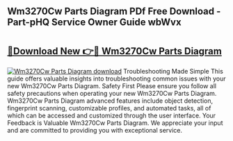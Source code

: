 ## Wm3270Cw Parts Diagram PDf Free Download - Part-pHQ Service Owner Guide wbWvx

# <h2><a href="http://dfk27nz.blite.top/?on=Wm3270Cw+Parts+Diagram">🔗Download New 👉🔴 Wm3270Cw Parts Diagram</a></h2>

[![Wm3270Cw Parts Diagram download](https://i.imgur.com/lujVjoI.png)](http://dfk27nz.blite.top/?on=Wm3270Cw+Parts+Diagram)
Troubleshooting Made Simple This guide offers valuable insights into troubleshooting common issues with your new Wm3270Cw Parts Diagram. Safety First Please ensure you follow all safety precautions when operating your new Wm3270Cw Parts Diagram. Wm3270Cw Parts Diagram advanced features include object detection, fingerprint scanning, customizable profiles, and automated tasks, all of which can be accessed and customized through the user interface. Your Feedback is Valuable Wm3270Cw Parts Diagram. We appreciate your input and are committed to providing you with exceptional service.
